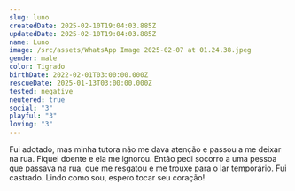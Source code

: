 ```yaml
---
slug: luno
createdDate: 2025-02-10T19:04:03.885Z
updatedDate: 2025-02-10T19:04:03.885Z
name: Luno
image: /src/assets/WhatsApp Image 2025-02-07 at 01.24.38.jpeg
gender: male
color: Tigrado
birthDate: 2022-02-01T03:00:00.000Z
rescueDate: 2025-01-13T03:00:00.000Z
tested: negative
neutered: true
social: "3"
playful: "3"
loving: "3"
---
```


Fui adotado, mas minha tutora não me dava atenção e passou a me deixar na rua. Fiquei doente e ela me ignorou. Então pedi socorro a uma pessoa que passava na rua, que me resgatou e me trouxe para o lar temporário. Fui castrado. Lindo como sou, espero tocar seu coração!
